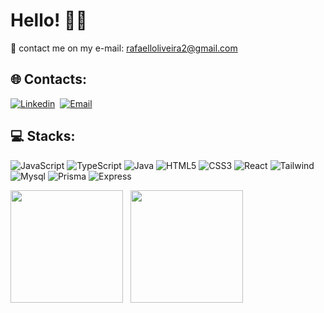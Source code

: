 # Hello! 👋🏽

📨 contact me on my e-mail: rafaelloliveira2@gmail.com<br>

## 🌐 Contacts:

[![Linkedin](https://img.shields.io/badge/LinkedIn-0077B5?style=for-the-badge&logo=linkedin&logoColor=white
)](https://www.linkedin.com/in/raphaelcaninde/)&nbsp;
[![Email](https://img.shields.io/badge/Gmail-D14836?style=for-the-badge&logo=gmail&logoColor=white)](mailto:rafaelloliveira2@gmail.com)


## 💻 Stacks:

![JavaScript](https://img.shields.io/badge/JavaScript-323330?style=for-the-badge&logo=javascript&logoColor=F7DF1E)
![TypeScript](https://img.shields.io/badge/TypeScript-007ACC?style=for-the-badge&logo=typescript&logoColor=whit)
![Java](https://img.shields.io/badge/Java-ED8B00?style=for-the-badge&logo=openjdk&logoColor=white)
![HTML5](https://img.shields.io/badge/HTML5-E34F26?style=for-the-badge&logo=html5&logoColor=white)
![CSS3](https://img.shields.io/badge/CSS3-1572B6?style=for-the-badge&logo=css3&logoColor=white)
![React](https://img.shields.io/badge/React-20232A?style=for-the-badge&logo=react&logoColor=61DAFB)
![Tailwind](https://img.shields.io/badge/Tailwind_CSS-38B2AC?style=for-the-badge&logo=tailwind-css&logoColor=white)
![Mysql](https://img.shields.io/badge/MySQL-005C84?style=for-the-badge&logo=mysql&logoColor=white)
![Prisma](https://img.shields.io/badge/Prisma-3982CE?style=for-the-badge&logo=Prisma&logoColor=white)
![Express](https://img.shields.io/badge/Express.js-404D59?style=for-the-badge)

<div style="display: flex">
  <img height="180em" src="https://github-readme-stats.vercel.app/api?username=raphael-caninde&show_icons=true&theme=algolia&include_all_commits=true&count_private=true"/>&nbsp;&nbsp;&nbsp;
  <img height="180em" src="https://github-readme-stats.vercel.app/api/top-langs/?username=raphael-caninde&layout=compact&langs_count=7&theme=algolia"/>
</div>
